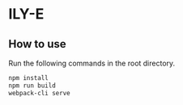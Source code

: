# ILY-E

## How to use

Run the following commands in the root directory.

```bash
npm install
npm run build
webpack-cli serve
```